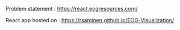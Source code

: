Problem statement : https://react.eogresources.com/

React app hosted on :  https://rsaminen.github.io/EOG-Visualization/
